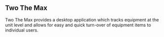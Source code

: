 ## Two The Max
Two The Max provides a  desktop application which tracks equipment at the unit level and allows for easy and quick turn-over of equipment items to individual users.